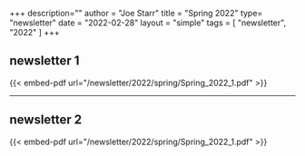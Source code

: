 +++
description=""
author = "Joe Starr"
title = "Spring 2022"
type= "newsletter"
date = "2022-02-28"
layout = "simple"
tags = [
    "newsletter",
    "2022"
]
+++

## newsletter 1

{{< embed-pdf url="/newsletter/2022/spring/Spring_2022_1.pdf" >}}

---

## newsletter 2

{{< embed-pdf url="/newsletter/2022/spring/Spring_2022_1.pdf" >}}

